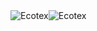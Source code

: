 <div style="display: flex; flex-direction: row;">
  <img align=top class="img" src="https://www.ecotex.biz/wp-content/uploads/2018/03/logopeque.jpg" alt="Ecotex" title="Ecotex" />
  <img align=top class="img" src="https://streak-stats.demolab.com?user=ecotex&theme=transparent&hide_border=true&locale=es&date_format=j%20M%5B%20Y%5D" alt="Ecotex" title="Ecotex" />
</div>

